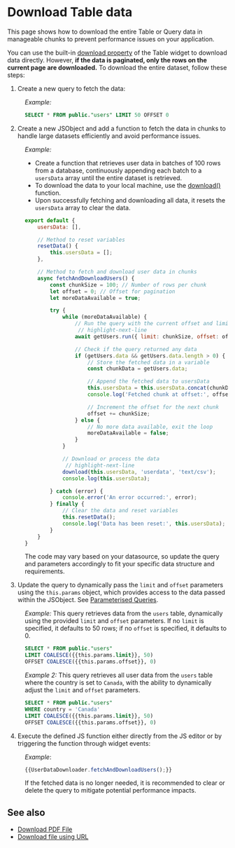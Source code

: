 # Download Table data

This page shows how to download the entire Table or Query data in manageable chunks to prevent performance issues on your application. 

You can use the built-in [download property](/reference/widgets/table#allow-download-boolean) of the Table widget to download data directly. However, **if the data is paginated, only the rows on the current page are downloaded.** To download the entire dataset, follow these steps:

1. Create a new query to fetch the data:

<dd>

*Example:*

```sql
SELECT * FROM public."users" LIMIT 50 OFFSET 0
```

</dd>


2. Create a new JSObject and add a function to fetch the data in chunks to handle large datasets efficiently and avoid performance issues.

<dd>



*Example:*

- Create a function that retrieves user data in batches of 100 rows from a database, continuously appending each batch to a `usersData` array until the entire dataset is retrieved.
- To download the data to your local machine, use the [download()](/reference/appsmith-framework/widget-actions/download) function.
- Upon successfully fetching and downloading all data, it resets the `usersData` array to clear the data.


```js
export default {
    usersData: [],

    // Method to reset variables
    resetData() {
        this.usersData = [];
    },

    // Method to fetch and download user data in chunks
    async fetchAndDownloadUsers() {
        const chunkSize = 100; // Number of rows per chunk
        let offset = 0; // Offset for pagination
        let moreDataAvailable = true;

        try {
            while (moreDataAvailable) {
                // Run the query with the current offset and limit
                 // highlight-next-line
                await getUsers.run({ limit: chunkSize, offset: offset });

                // Check if the query returned any data
                if (getUsers.data && getUsers.data.length > 0) {
                    // Store the fetched data in a variable
                    const chunkData = getUsers.data;

                    // Append the fetched data to usersData
                    this.usersData = this.usersData.concat(chunkData);
                    console.log('Fetched chunk at offset:', offset);

                    // Increment the offset for the next chunk
                    offset += chunkSize;
                } else {
                    // No more data available, exit the loop
                    moreDataAvailable = false;
                }
            }

            // Download or process the data
             // highlight-next-line
            download(this.usersData, 'userdata', 'text/csv');
            console.log(this.usersData);

        } catch (error) {
            console.error('An error occurred:', error);
        } finally {
            // Clear the data and reset variables
            this.resetData();
            console.log('Data has been reset:', this.usersData);
        }
    }
}
```

The code may vary based on your datasource, so update the query and parameters accordingly to fit your specific data structure and requirements.


</dd>

 3. Update the query to dynamically pass the `limit` and `offset` parameters using the `this.params` object, which provides access to the data passed within the JSObject. See [Parameterised Queries](/connect-data/concepts/dynamic-queries).


<dd>

*Example:* This query retrieves data from the `users` table, dynamically using the provided `limit` and `offset` parameters. If no `limit` is specified, it defaults to 50 rows; if no `offset` is specified, it defaults to 0.

 ```sql
 SELECT * FROM public."users" 
LIMIT COALESCE({{this.params.limit}}, 50) 
OFFSET COALESCE({{this.params.offset}}, 0)
```

*Example 2:* This query retrieves all user data from the `users` table where the country is set to `Canada`, with the ability to dynamically adjust the `limit` and `offset` parameters.


```sql
SELECT * FROM public."users"
WHERE country = 'Canada'
LIMIT COALESCE({{this.params.limit}}, 50)
OFFSET COALESCE({{this.params.offset}}, 0)
```

</dd>

4. Execute the defined JS function either directly from the JS editor or by triggering the function through widget events:

<dd>

*Example*:

```js
{{UserDataDownloader.fetchAndDownloadUsers();}}
```

If the fetched data is no longer needed, it is recommended to clear or delete the query to mitigate potential performance impacts.

</dd>

## See also

- [Download PDF File](/reference/appsmith-framework/widget-actions/download)
- [Download file using URL](/connect-data/how-to-guides/how-to-download-files-using-api#download-file-using-public-url)
